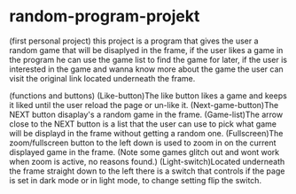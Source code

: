 # random-program-projekt
(first personal project)
this project is a program that gives the user a random game that will be disaplyed in the frame, if the user likes a game in the program he can use the game list to find the game for later, if the user is interested in the game and wanna know more about the game the user can visit the original link located underneath the frame.

(functions and buttons)
(Like-button)The like button likes a game and keeps it liked until the user reload the page or un-like it.
(Next-game-button)The NEXT button disaplay's a random game in the frame.
(Game-list)The arrow close to the NEXT button is a list that the user can use to pick what game will be displayd in the frame without getting a random one.
(Fullscreen)The zoom/fullscreen button to the left down is used to zoom in on the current displayed game in the frame. (Note some games glitch out and wont work when zoom is active, no reasons found.)
(Light-switch)Located underneath the frame straight down to the left there is a switch that controls if the page is set in dark mode or in light mode, to change setting flip the switch. 